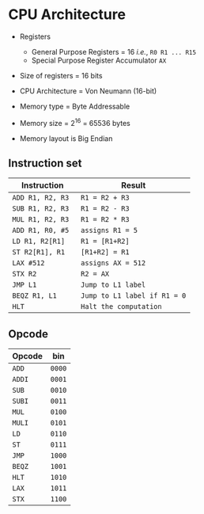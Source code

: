 # CPU Architecture

-   Registers

    -   General Purpose Registers = 16 _i.e._, `R0 R1 ... R15`
    -   Special Purpose Register Accumulator `AX`

-   Size of registers = 16 bits

-   CPU Architecture = Von Neumann (16-bit)

-   Memory type = Byte Addressable

-   Memory size = 2<sup>16</sup> = 65536 bytes

-   Memory layout is Big Endian

## Instruction set

| Instruction       | Result                       |
| ----------------- | ---------------------------- |
| `ADD R1, R2, R3`  | `R1 = R2 + R3 `              |
| `SUB R1, R2, R3 ` | `R1 = R2 - R3 `              |
| `MUL R1, R2, R3 ` | `R1 = R2 * R3 `              |
| `ADD R1, R0, #5 ` | `assigns R1 = 5 `            |
| `LD R1, R2[R1] `  | `R1 = [R1+R2] `              |
| `ST R2[R1], R1 `  | `[R1+R2] = R1 `              |
| `LAX #512 `       | `assigns AX = 512 `          |
| `STX R2 `         | `R2 = AX `                   |
| `JMP L1 `         | `Jump to L1 label `          |
| `BEQZ R1, L1 `    | `Jump to L1 label if R1 = 0` |
| `HLT `            | `Halt the computation `      |

## Opcode

| Opcode | bin    |
| ------ | ------ |
| `ADD`  | `0000` |
| `ADDI` | `0001` |
| `SUB`  | `0010` |
| `SUBI` | `0011` |
| `MUL`  | `0100` |
| `MULI` | `0101` |
| `LD`   | `0110` |
| `ST`   | `0111` |
| `JMP`  | `1000` |
| `BEQZ` | `1001` |
| `HLT`  | `1010` |
| `LAX`  | `1011` |
| `STX`  | `1100` |
